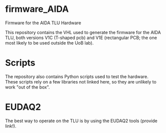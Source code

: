 # firmware_AIDA
Firmware for the AIDA TLU Hardware

This repository contains the VHL used to generate the firmware for the AIDA TLU, both versions V1C (T-shaped pcb) and V1E (rectangular PCB; the one most likely to be used outside the UoB lab).

# Scripts
The repository also contains Python scripts used to test the hardware. These scripts rely on a few libraries not linked here, so they are unlikely to work "out of the box".

# EUDAQ2
The best way to operate on the TLU is by using the EUDAQ2 tools (provide link!).
